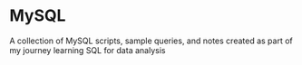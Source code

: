 # MySQL
A collection of MySQL scripts, sample queries, and notes created as part of my journey learning SQL for data analysis
